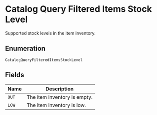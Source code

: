 
# Catalog Query Filtered Items Stock Level

Supported stock levels in the item inventory.

## Enumeration

`CatalogQueryFilteredItemsStockLevel`

## Fields

| Name | Description |
|  --- | --- |
| `OUT` | The item inventory is empty. |
| `LOW` | The item inventory is low. |

